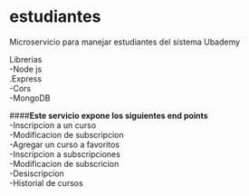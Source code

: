 # estudiantes
Microservicio para manejar estudiantes del sistema Ubademy

Librerias </br>
-Node js</br>
.Express</br>
-Cors</br>
-MongoDB</br>

####**Este servicio expone los siguientes end points**</br>
-Inscripcion a un curso </br>
-Modificacion de subscripcion </br> 
-Agregar un curso a favoritos </br> 
-Inscripcion a subscripciones </br>
-Modificacion de subscricion </br> 
-Desiscripcion </br>
-Historial de cursos </br>



